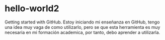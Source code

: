 # hello-world2
Getting started with GitHub.
Estoy iniciando mi enseñanza en GitHub,
tengo una idea muy vaga de como utilizarlo,
pero se que esta herramienta es muy necesaria
en mi formación academica, por tanto, debo aprender 
a utilizarla.
